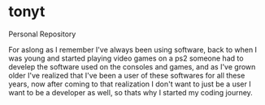 # tonyt
Personal Repository


For aslong as I remember I've always been using software, back to when I was young and started playing video games on a ps2 someone had to develep the software used on the consoles and games, and as I've grown older I've realized that I've been a user of these softwares for all these years, now after coming to that realization I don't want to just be a user I want to be a developer as well, so thats why I started my coding journey.
